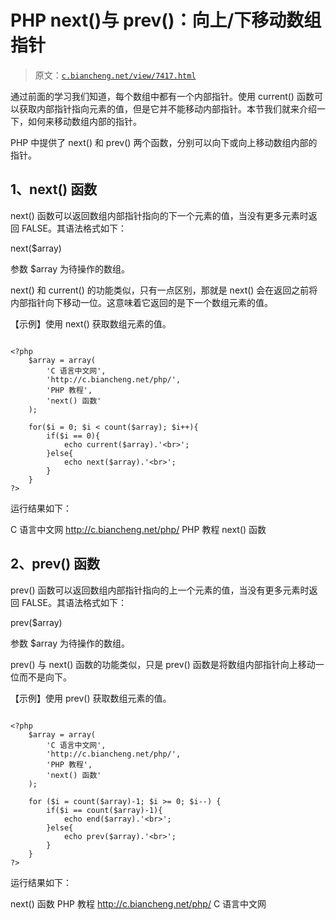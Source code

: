 # PHP next()与 prev()：向上/下移动数组指针

> 原文：[`c.biancheng.net/view/7417.html`](http://c.biancheng.net/view/7417.html)

通过前面的学习我们知道，每个数组中都有一个内部指针。使用 current() 函数可以获取内部指针指向元素的值，但是它并不能移动内部指针。本节我们就来介绍一下，如何来移动数组内部的指针。

PHP 中提供了 next() 和 prev() 两个函数，分别可以向下或向上移动数组内部的指针。

## 1、next() 函数

next() 函数可以返回数组内部指针指向的下一个元素的值，当没有更多元素时返回 FALSE。其语法格式如下：

next($array)

参数 $array 为待操作的数组。

next() 和 current() 的功能类似，只有一点区别，那就是 next() 会在返回之前将内部指针向下移动一位。这意味着它返回的是下一个数组元素的值。

【示例】使用 next() 获取数组元素的值。

```

<?php
    $array = array(
        'C 语言中文网',
        'http://c.biancheng.net/php/',
        'PHP 教程',
        'next() 函数'
    );

    for($i = 0; $i < count($array); $i++){
        if($i == 0){
            echo current($array).'<br>';
        }else{
            echo next($array).'<br>';
        }
    }
?>
```

运行结果如下：

C 语言中文网
http://c.biancheng.net/php/
PHP 教程
next() 函数

## 2、prev() 函数

prev() 函数可以返回数组内部指针指向的上一个元素的值，当没有更多元素时返回 FALSE。其语法格式如下：

prev($array)

参数 $array 为待操作的数组。

prev() 与 next() 函数的功能类似，只是 prev() 函数是将数组内部指针向上移动一位而不是向下。

【示例】使用 prev() 获取数组元素的值。

```

<?php
    $array = array(
        'C 语言中文网',
        'http://c.biancheng.net/php/',
        'PHP 教程',
        'next() 函数'
    );

    for ($i = count($array)-1; $i >= 0; $i--) {
        if($i == count($array)-1){
            echo end($array).'<br>';
        }else{
            echo prev($array).'<br>';
        }
    }
?>
```

运行结果如下：

next() 函数
PHP 教程
http://c.biancheng.net/php/
C 语言中文网